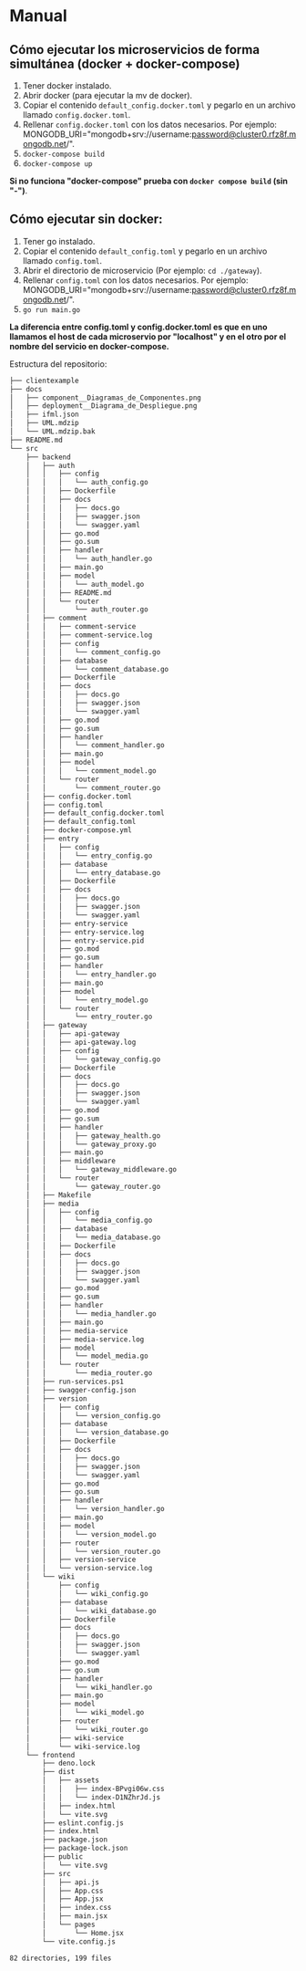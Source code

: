 # Manual

## Cómo ejecutar los microservicios de forma simultánea (docker + docker-compose)

1. Tener docker instalado.
2. Abrir docker (para ejecutar la mv de docker).
3. Copiar el contenido `default_config.docker.toml` y pegarlo en un archivo llamado `config.docker.toml`.
4. Rellenar `config.docker.toml` con los datos necesarios. Por ejemplo: MONGODB_URI="mongodb+srv://username:password@cluster0.rfz8f.mongodb.net/".
5. `docker-compose build`
6. `docker-compose up`

**Si no funciona "docker-compose" prueba con `docker compose build` (sin "-")**.

## Cómo ejecutar sin docker:

1. Tener go instalado.
2. Copiar el contenido `default_config.toml` y pegarlo en un archivo llamado `config.toml`.
3. Abrir el directorio de microservicio (Por ejemplo: `cd ./gateway`).
4. Rellenar `config.toml` con los datos necesarios. Por ejemplo: MONGODB_URI="mongodb+srv://username:password@cluster0.rfz8f.mongodb.net/".
5. `go run main.go`

**La diferencia entre config.toml y config.docker.toml es que en uno llamamos el host de cada microservio por "localhost" y en el otro por el nombre del servicio en docker-compose.**

Estructura del repositorio:

```bash
├── clientexample
├── docs
│   ├── component__Diagramas_de_Componentes.png
│   ├── deployment__Diagrama_de_Despliegue.png
│   ├── ifml.json
│   ├── UML.mdzip
│   └── UML.mdzip.bak
├── README.md
└── src
    ├── backend
    │   ├── auth
    │   │   ├── config
    │   │   │   └── auth_config.go
    │   │   ├── Dockerfile
    │   │   ├── docs
    │   │   │   ├── docs.go
    │   │   │   ├── swagger.json
    │   │   │   └── swagger.yaml
    │   │   ├── go.mod
    │   │   ├── go.sum
    │   │   ├── handler
    │   │   │   └── auth_handler.go
    │   │   ├── main.go
    │   │   ├── model
    │   │   │   └── auth_model.go
    │   │   ├── README.md
    │   │   └── router
    │   │       └── auth_router.go
    │   ├── comment
    │   │   ├── comment-service
    │   │   ├── comment-service.log
    │   │   ├── config
    │   │   │   └── comment_config.go
    │   │   ├── database
    │   │   │   └── comment_database.go
    │   │   ├── Dockerfile
    │   │   ├── docs
    │   │   │   ├── docs.go
    │   │   │   ├── swagger.json
    │   │   │   └── swagger.yaml
    │   │   ├── go.mod
    │   │   ├── go.sum
    │   │   ├── handler
    │   │   │   └── comment_handler.go
    │   │   ├── main.go
    │   │   ├── model
    │   │   │   └── comment_model.go
    │   │   └── router
    │   │       └── comment_router.go
    │   ├── config.docker.toml
    │   ├── config.toml
    │   ├── default_config.docker.toml
    │   ├── default_config.toml
    │   ├── docker-compose.yml
    │   ├── entry
    │   │   ├── config
    │   │   │   └── entry_config.go
    │   │   ├── database
    │   │   │   └── entry_database.go
    │   │   ├── Dockerfile
    │   │   ├── docs
    │   │   │   ├── docs.go
    │   │   │   ├── swagger.json
    │   │   │   └── swagger.yaml
    │   │   ├── entry-service
    │   │   ├── entry-service.log
    │   │   ├── entry-service.pid
    │   │   ├── go.mod
    │   │   ├── go.sum
    │   │   ├── handler
    │   │   │   └── entry_handler.go
    │   │   ├── main.go
    │   │   ├── model
    │   │   │   └── entry_model.go
    │   │   └── router
    │   │       └── entry_router.go
    │   ├── gateway
    │   │   ├── api-gateway
    │   │   ├── api-gateway.log
    │   │   ├── config
    │   │   │   └── gateway_config.go
    │   │   ├── Dockerfile
    │   │   ├── docs
    │   │   │   ├── docs.go
    │   │   │   ├── swagger.json
    │   │   │   └── swagger.yaml
    │   │   ├── go.mod
    │   │   ├── go.sum
    │   │   ├── handler
    │   │   │   ├── gateway_health.go
    │   │   │   └── gateway_proxy.go
    │   │   ├── main.go
    │   │   ├── middleware
    │   │   │   └── gateway_middleware.go
    │   │   └── router
    │   │       └── gateway_router.go
    │   ├── Makefile
    │   ├── media
    │   │   ├── config
    │   │   │   └── media_config.go
    │   │   ├── database
    │   │   │   └── media_database.go
    │   │   ├── Dockerfile
    │   │   ├── docs
    │   │   │   ├── docs.go
    │   │   │   ├── swagger.json
    │   │   │   └── swagger.yaml
    │   │   ├── go.mod
    │   │   ├── go.sum
    │   │   ├── handler
    │   │   │   └── media_handler.go
    │   │   ├── main.go
    │   │   ├── media-service
    │   │   ├── media-service.log
    │   │   ├── model
    │   │   │   └── model_media.go
    │   │   └── router
    │   │       └── media_router.go
    │   ├── run-services.ps1
    │   ├── swagger-config.json
    │   ├── version
    │   │   ├── config
    │   │   │   └── version_config.go
    │   │   ├── database
    │   │   │   └── version_database.go
    │   │   ├── Dockerfile
    │   │   ├── docs
    │   │   │   ├── docs.go
    │   │   │   ├── swagger.json
    │   │   │   └── swagger.yaml
    │   │   ├── go.mod
    │   │   ├── go.sum
    │   │   ├── handler
    │   │   │   └── version_handler.go
    │   │   ├── main.go
    │   │   ├── model
    │   │   │   └── version_model.go
    │   │   ├── router
    │   │   │   └── version_router.go
    │   │   ├── version-service
    │   │   └── version-service.log
    │   └── wiki
    │       ├── config
    │       │   └── wiki_config.go
    │       ├── database
    │       │   └── wiki_database.go
    │       ├── Dockerfile
    │       ├── docs
    │       │   ├── docs.go
    │       │   ├── swagger.json
    │       │   └── swagger.yaml
    │       ├── go.mod
    │       ├── go.sum
    │       ├── handler
    │       │   └── wiki_handler.go
    │       ├── main.go
    │       ├── model
    │       │   └── wiki_model.go
    │       ├── router
    │       │   └── wiki_router.go
    │       ├── wiki-service
    │       └── wiki-service.log
    └── frontend
        ├── deno.lock
        ├── dist
        │   ├── assets
        │   │   ├── index-BPvgi06w.css
        │   │   └── index-D1NZhrJd.js
        │   ├── index.html
        │   └── vite.svg
        ├── eslint.config.js
        ├── index.html
        ├── package.json
        ├── package-lock.json
        ├── public
        │   └── vite.svg
        ├── src
        │   ├── api.js
        │   ├── App.css
        │   ├── App.jsx
        │   ├── index.css
        │   ├── main.jsx
        │   └── pages
        │       └── Home.jsx
        └── vite.config.js

82 directories, 199 files
```
